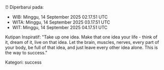 ⏰ Diperbarui pada:
- WIB: Minggu, 14 September 2025 02.17.51 UTC
- WITA: Minggu, 14 September 2025 03.17.51 UTC
- WIT: Minggu, 14 September 2025 04.17.51 UTC

Kutipan Inspiratif:
"Take up one idea. Make that one idea your life - think of it, dream of it, live on that idea. Let the brain, muscles, nerves, every part of your body, be full of that idea, and just leave every other idea alone. This is the way to success."


Kategori: success

